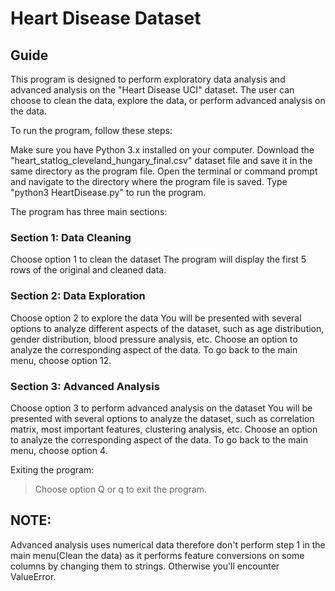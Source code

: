 # Heart Disease Dataset

## Guide

This program is designed to perform exploratory data analysis and advanced analysis on the "Heart Disease UCI" dataset. The user can choose to clean the data, explore the data, or perform advanced analysis on the data.

To run the program, follow these steps:

Make sure you have Python 3.x installed on your computer.
Download the "heart_statlog_cleveland_hungary_final.csv" dataset file and save it in the same directory as the program file.
Open the terminal or command prompt and navigate to the directory where the program file is saved.
Type "python3 HeartDisease.py" to run the program.

The program has three main sections:

### Section 1: Data Cleaning

Choose option 1 to clean the dataset
The program will display the first 5 rows of the original and cleaned data.

### Section 2: Data Exploration

Choose option 2 to explore the data
You will be presented with several options to analyze different aspects of the dataset, such as age distribution, gender distribution, blood pressure analysis, etc.
Choose an option to analyze the corresponding aspect of the data.
To go back to the main menu, choose option 12.

### Section 3: Advanced Analysis

Choose option 3 to perform advanced analysis on the dataset
You will be presented with several options to analyze the dataset, such as correlation matrix, most important features, clustering analysis, etc.
Choose an option to analyze the corresponding aspect of the data.
To go back to the main menu, choose option 4.

Exiting the program:

> Choose option Q or q to exit the program.

## NOTE: 
Advanced analysis uses numerical data therefore don't perform step 1 in the main menu(Clean the data) as it performs feature conversions on some columns by changing them to strings. Otherwise you'll encounter ValueError. 